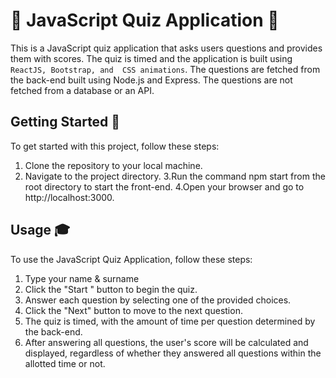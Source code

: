 #  🎉 JavaScript Quiz Application 🎉
This is a JavaScript quiz application that asks users questions and provides them with scores. The quiz is timed and the application is built using `ReactJS, Bootstrap, and  CSS animations`. The questions are fetched from the back-end built using Node.js and Express. The questions are not fetched from a database or an API.

## Getting Started 🚀
To get started with this project, follow these steps:

1. Clone the repository to your local machine.
2. Navigate to the project directory.
3.Run the command npm start from the root directory to start the front-end.
4.Open your browser and go to http://localhost:3000.

## Usage 🎓
To use the JavaScript Quiz Application, follow these steps:

1. Type your name & surname
2. Click the "Start " button to begin the quiz.
3. Answer each question by selecting one of the provided choices.
4. Click the "Next" button to move to the next question.
5. The quiz is timed, with the amount of time per question determined by the back-end.
6. After answering all questions, the user's score will be calculated and displayed, regardless of whether they answered all questions within the allotted time or not.
